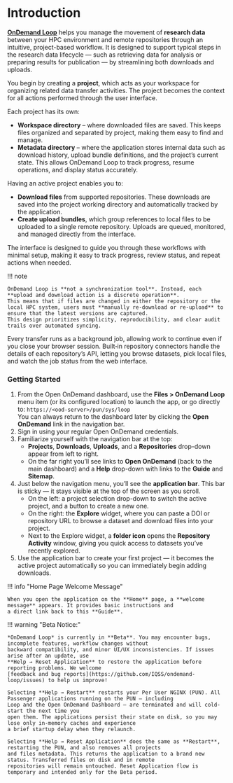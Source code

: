 # Introduction

[**OnDemand Loop**](https://github.com/IQSS/ondemand-loop) helps you manage the movement of **research data** between your HPC environment and remote repositories through an intuitive, project-based workflow.
It is designed to support typical steps in the research data lifecycle — such as retrieving data for analysis or preparing results for publication — by streamlining both downloads and uploads.

You begin by creating a **project**, which acts as your workspace for organizing related data transfer activities.
The project becomes the context for all actions performed through the user interface.

Each project has its own:

- **Workspace directory** – where downloaded files are saved. This keeps files organized and separated by project, making them easy to find and manage.
- **Metadata directory** – where the application stores internal data such as download history, upload bundle definitions, and the project’s current state. This allows OnDemand Loop to track progress, resume operations, and display status accurately.

Having an active project enables you to:

- **Download files** from supported repositories. These downloads are saved into the project working directory and automatically tracked by the application.
- **Create upload bundles**, which group references to local files to be uploaded to a single remote repository. Uploads are queued, monitored, and managed directly from the interface.

The interface is designed to guide you through these workflows with minimal setup, making it easy to track progress, review status, and repeat actions when needed.

!!! note

    OnDemand Loop is **not a synchronization tool**. Instead, each **upload and download action is a discrete operation**.
    This means that if files are changed in either the repository or the local HPC system, users must **manually re-download or re-upload** to ensure that the latest versions are captured.
    This design prioritizes simplicity, reproducibility, and clear audit trails over automated syncing.


Every transfer runs as a background job, allowing work to continue even if you close your browser session.
Built‑in repository connectors handle the details of each repository’s API, letting you browse datasets, pick local files, and watch the job status from the web interface.

### Getting Started

1. From the Open OnDemand dashboard, use the **Files > OnDemand Loop** menu item (or its configured location) to launch the app,
   or go directly to: `https://<ood-server>/pun/sys/loop`  
   You can always return to the dashboard later by clicking the **Open OnDemand** link in the navigation bar.
2. Sign in using your regular Open OnDemand credentials.
3. Familiarize yourself with the navigation bar at the top:
     - **Projects**, **Downloads**, **Uploads**, and a **Repositories** drop-down appear from left to right.
     - On the far right you’ll see links to **Open OnDemand** (back to the main dashboard) and a **Help** drop-down with links to the **Guide** and **Sitemap**.
4. Just below the navigation menu, you’ll see the **application bar**. This bar is sticky — it stays visible at the top of the screen as you scroll.
     - On the left: a project selection drop-down to switch the active project, and a button to create a new one.
     - On the right: the **Explore** widget, where you can paste a DOI or repository URL to browse a dataset and download files into your project.
     - Next to the Explore widget, a **folder icon** opens the **Repository Activity** window, giving you quick access to datasets you’ve recently explored.
5. Use the application bar to create your first project — it becomes the active project automatically so you can immediately begin adding downloads.

!!! info "Home Page Welcome Message"

    When you open the application on the **Home** page, a **welcome message** appears. It provides basic instructions and 
    a direct link back to this **Guide**.

!!! warning "Beta Notice:"

    *OnDemand Loop* is currently in **Beta**. You may encounter bugs, incomplete features, workflow changes without
    backward compatibility, and minor UI/UX inconsistencies. If issues arise after an update, use 
    **Help → Reset Application** to restore the application before reporting problems. We welcome
    [feedback and bug reports](https://github.com/IQSS/ondemand-loop/issues) to help us improve!

    Selecting **Help → Restart** restarts your Per User NGINX (PUN). All Passenger applications running on the PUN — including
    Loop and the Open OnDemand Dashboard — are terminated and will cold-start the next time you
    open them. The applications persist their state on disk, so you may lose only in-memory caches and experience
    a brief startup delay when they relaunch.

    Selecting **Help → Reset Application** does the same as **Restart**, restarting the PUN, and also removes all projects 
    and files metadata. This returns the application to a brand new status. Transferred files on disk and in remote 
    repositories will remain untouched. Reset Application flow is temporary and intended only for the Beta period.
 
